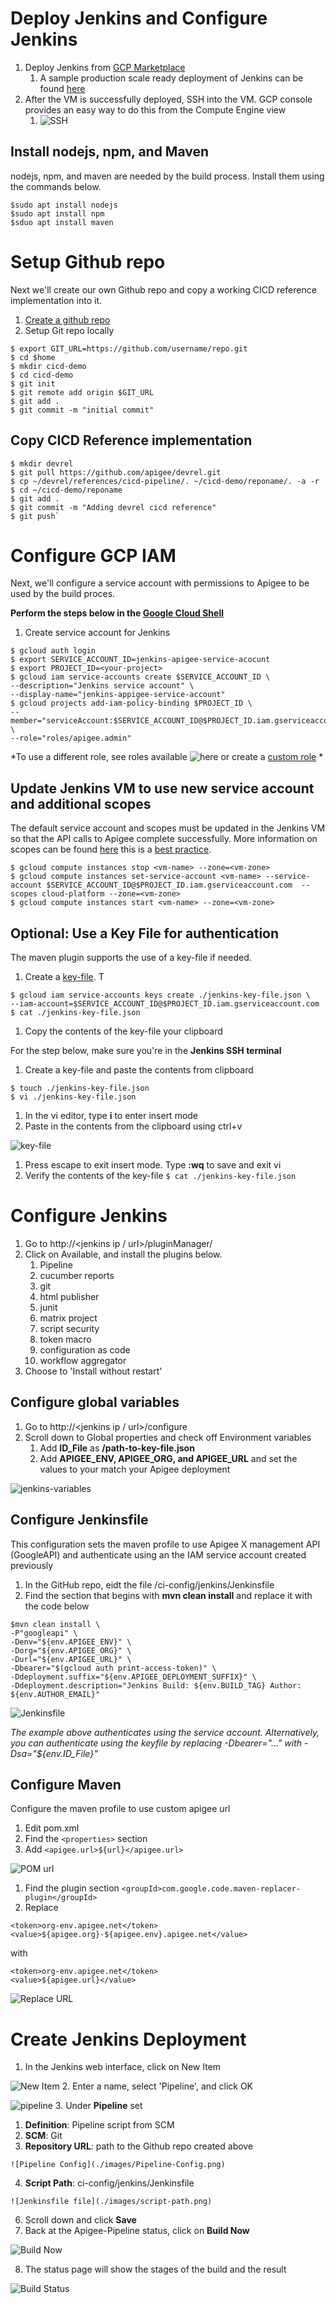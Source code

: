 # Deploy Jenkins and Configure Jenkins
1. Deploy Jenkins from [GCP Marketplace](https://pantheon.corp.google.com/marketplace/product/click-to-deploy-images/jenkins)
	1. A sample production scale ready deployment of Jenkins can be found [here](https://cloud.google.com/architecture/using-jenkins-for-distributed-builds-on-compute-engine)
1. After the VM is successfully deployed, SSH into the VM. GCP console provides an easy way to do this from the Compute Engine view
	1. ![SSH](./images/ssh-vm.png)

## Install nodejs, npm, and Maven
nodejs, npm, and maven are needed by the build process. Install them using the commands below.
```
$sudo apt install nodejs
$sudo apt install npm
$sduo apt install maven
```
  
# Setup Github repo
Next we'll create our own Github repo and copy a working CICD reference implementation into it.

1. [Create a github repo](https://docs.github.com/en/get-started/quickstart/create-a-repo)
1. Setup Git repo locally
```
$ export GIT_URL=https://github.com/username/repo.git
$ cd $home
$ mkdir cicd-demo
$ cd cicd-demo
$ git init
$ git remote add origin $GIT_URL
$ git add .
$ git commit -m "initial commit"
```

## Copy CICD Reference implementation

```
$ mkdir devrel
$ git pull https://github.com/apigee/devrel.git
$ cp ~/devrel/references/cicd-pipeline/. ~/cicd-demo/reponame/. -a -r
$ cd ~/cicd-demo/reponame
$ git add .
$ git commit -m "Adding devrel cicd reference"
$ git push`
 ```
# Configure GCP IAM
Next, we'll configure a service account with permissions to Apigee to be used by the build proces.

**Perform the steps below in the [Google Cloud Shell](https://shell.cloud.google.com)**

1. Create service account for Jenkins
```
$ gcloud auth login
$ export SERVICE_ACCOUNT_ID=jenkins-apigee-service-acocunt
$ export PROJECT_ID=<your-project>
$ gcloud iam service-accounts create $SERVICE_ACCOUNT_ID \
--description="Jenkins service account" \
--display-name="jenkins-appigee-service-account"   
$ gcloud projects add-iam-policy-binding $PROJECT_ID \
--member="serviceAccount:$SERVICE_ACCOUNT_ID@$PROJECT_ID.iam.gserviceaccount.com" \
--role="roles/apigee.admin"
```
*To use a different role, see roles available ![here](https://cloud.google.com/iam/docs/understanding-roles#apigee-roles) or create a [custom role](https://cloud.google.com/iam/docs/understanding-custom-roles) *

## Update Jenkins VM to use new service account and additional scopes
The default service account and scopes must be updated in the Jenkins VM so that the API calls to Apigee complete successfully. More information on scopes can be found [here](https://cloud.google.com/compute/docs/access/create-enable-service-accounts-for-instances#changeserviceaccountandscopes) this is a [best practice](https://cloud.google.com/compute/docs/access/create-enable-service-accounts-for-instances#best_practices).

```
$ gcloud compute instances stop <vm-name> --zone=<vm-zone>
$ gcloud compute instances set-service-account <vm-name> --service-account $SERVICE_ACCOUNT_ID@$PROJECT_ID.iam.gserviceaccount.com  --scopes cloud-platform --zone=<vm-zone>
$ gcloud compute instances start <vm-name> --zone=<vm-zone>

```

## Optional: Use a Key File for authentication
The maven plugin supports the use of a key-file if needed.

1. Create a [key-file](https://cloud.google.com/iam/docs/creating-managing-service-account-keys). T
```
$ gcloud iam service-accounts keys create ./jenkins-key-file.json \
--iam-account=$SERVICE_ACCOUNT_ID@$PROJECT_ID.iam.gserviceaccount.com 
$ cat ./jenkins-key-file.json
```
1. Copy the contents of the key-file your clipboard

For the step below, make sure you're in the **Jenkins SSH terminal**

1. Create a key-file and paste the contents from clipboard
```
$ touch ./jenkins-key-file.json
$ vi ./jenkins-key-file.json
```
1. In the vi editor, type **i** to enter insert mode
1. Paste in the contents from the clipboard using ctrl+v

![key-file](./images/key-file.png)

1. Press escape to exit insert mode. Type **:wq** to save and exit vi
1. Verify the contents of the key-file
`$ cat ./jenkins-key-file.json`


# Configure Jenkins
1. Go to http://<jenkins ip / url>/pluginManager/
1. Click on Available, and install the plugins below. 
    1. Pipeline
    3. cucumber reports
    4. git
    5. html publisher
    6. junit
    7. matrix project
    8. script security
    9. token macro 
    10. configuration as code
    11. workflow aggregator
1. Choose to 'Install without restart'

## Configure global variables
1. Go to http://<jenkins ip / url>/configure
1. Scroll down to Global properties and check off Environment variables
	1. Add **ID_File** as **/path-to-key-file.json**
	3. Add **APIGEE_ENV, APIGEE_ORG, and APIGEE_URL** and set the values to your match your Apigee deployment

![jenkins-variables](./images/jenkins-variables.png)

## Configure Jenkinsfile 
This configuration sets the maven profile to use Apigee X management API (GoogleAPI) and authenticate using an the IAM service account created previously
1. In the GitHub repo, eidt the file /ci-config/jenkins/Jenkinsfile
1. Find the section that begins with **mvn clean install** and replace it with the code below
```
$mvn clean install \
-P"googleapi" \
-Denv="${env.APIGEE_ENV}" \
-Dorg="${env.APIGEE_ORG}" \
-Durl="${env.APIGEE_URL}" \
-Dbearer="$(gcloud auth print-access-token)" \
-Ddeployment.suffix="${env.APIGEE_DEPLOYMENT_SUFFIX}" \
-Ddeployment.description="Jenkins Build: ${env.BUILD_TAG} Author: ${env.AUTHOR_EMAIL}"
```
![Jenkinsfile](./images/jenkinsfile.png)

*The example above authenticates using the service account. 
Alternatively, you can authenticate using the keyfile by replacing -Dbearer="..." with -Dsa="${env.ID_File}"*

## Configure Maven
Configure the maven profile to use custom apigee url
1. Edit pom.xml
1. Find the `<properties>` section
1. Add `<apigee.url>${url}</apigee.url>`

![POM url](./images/pom-url.png)
1. Find the plugin section `<groupId>com.google.code.maven-replacer-plugin</groupId>`
1. Replace 
```
<token>org-env.apigee.net</token>
<value>${apigee.org}-${apigee.env}.apigee.net</value>
```
with 
``` 					
<token>org-env.apigee.net</token>
<value>${apigee.url}</value>
```
![Replace URL](./images/replace-url.png)


# Create Jenkins Deployment
1. In the Jenkins web interface, click on New Item

![New Item](./images/jenkins-new-item.png)
2. Enter a name, select 'Pipeline', and click OK

![pipeline](./images/jenkins-pipeline.png)
3. Under **Pipeline** set
   1. **Definition**: Pipeline script from SCM
   2. **SCM**: Git
   3. **Repository URL**: path to the Github repo created above
   
	![Pipeline Config](./images/Pipeline-Config.png)
   4. **Script Path**: ci-config/jenkins/Jenkinsfile
   
	![Jenkinsfile file](./images/script-path.png)
6. Scroll down and click **Save**
7. Back at the Apigee-Pipeline status, click on **Build Now**

![Build Now](./images/build-now.png)

8. The status page will show the stages of the build and the result

![Build Status](./images/build-status.png)

